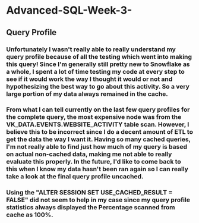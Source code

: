 # Advanced-SQL-Week-3-

## Query Profile 

### Unfortunately I wasn't really able to really understand my query profile because of all the testing which went into making this query! Since I'm generally still pretty new to Snowflake as a whole, I spent a lot of time testing my code at every step to see if it would work the way I thought it would or not and hypothesizing the best way to go about this activity. So a very large portion of my data always remained in the cache. 

###  From what I can tell currently on the last few query profiles for the complete query, the most expensive node was from the VK_DATA.EVENTS.WEBSITE_ACTIVITY table scan. However, I believe this to be incorrect since I do a decent amount of ETL to get the data the way I want it. Having so many cached queries, I'm not really able to find just how much of my query is based on actual non-cached data, making me not able to really evaluate this properly. In the future, I'd like to come back to this when I know my data hasn't been ran again so I can really take a look at  the final query profile uncached. 

### Using the "ALTER SESSION SET USE_CACHED_RESULT = FALSE" did not seem to help in my case since my query profile statistics always displayed the Percentage scanned from cache as 100%. 
